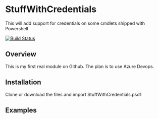 # StuffWithCredentials

This will add support for credentials on some cmdlets shipped with Powershell

[![Build Status](https://dev.azure.com/ArkilDev/StuffWithCredentials/_apis/build/status/AndersMaletzki.StuffWithCredentials?branchName=master)](https://dev.azure.com/ArkilDev/StuffWithCredentials/_build/latest?definitionId=1&branchName=master)

## Overview

This is my first real module on Github. The plan is to use Azure Devops.

## Installation

Clone or download the files and import StuffWithCredentials.psd1

## Examples


